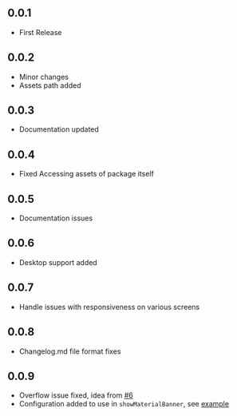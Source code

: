 ## 0.0.1

* First Release

## 0.0.2

* Minor changes
* Assets path added

## 0.0.3

* Documentation updated

## 0.0.4

* Fixed Accessing assets of package itself

## 0.0.5

* Documentation issues

## 0.0.6

* Desktop support added

## 0.0.7

* Handle issues with responsiveness on various screens

## 0.0.8

* Changelog.md file format fixes

## 0.0.9

* Overflow issue fixed, idea from [#6](pr6)
* Configuration added to use in `showMaterialBanner`, see [example](example/example.dart)

[pr6]:(https://github.com/mhmzdev/awesome_snackbar_content/pull/6)